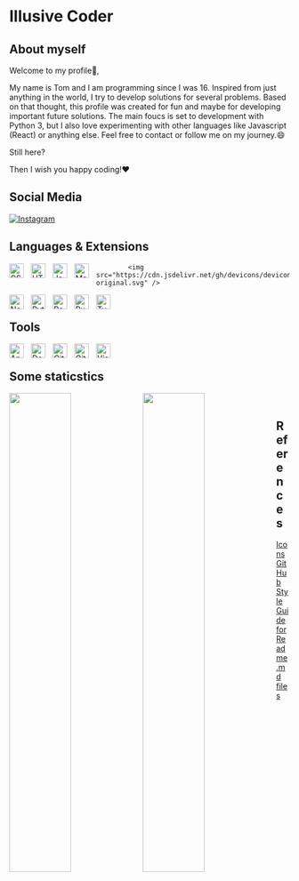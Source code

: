 # Illusive Coder
## About myself
Welcome to my profile:wave:,

My name is Tom and I am programming since I was 16. Inspired from just anything in the world, I try to develop solutions for several problems. Based on that thought, this profile was created for fun and maybe for developing important future solutions. The main foucs is set to development with Python 3, but I also love experimenting with other languages like Javascript (React) or anything else. Feel free to contact or follow me on my journey.:smile:

Still here?

Then I wish you happy coding!:heart:

## Social Media
<a href="https://instagram.com/illusive_coder">![Instagram](https://img.shields.io/badge/Instagram-%23E4405F.svg?style=for-the-badge&logo=Instagram&logoColor=white)</a>

## Languages & Extensions
<img align="left" alt="CSS3" width="26px" src="https://cdn.jsdelivr.net/gh/devicons/devicon/icons/css3/css3-original.svg" style="padding-right:10px;" />

<img align="left" alt="HTML5" width="26px" src="https://cdn.jsdelivr.net/gh/devicons/devicon/icons/html5/html5-original.svg" style="padding-right:10px;" />

<img align="left" alt="Java" width="26px" src="https://cdn.jsdelivr.net/gh/devicons/devicon/icons/java/java-original.svg" style="padding-right:10px;" />

<img align="left" alt="Markdown" width="26px" src="https://cdn.jsdelivr.net/gh/devicons/devicon/icons/markdown/markdown-original.svg" style="padding-right:10px;" />

            <img src="https://cdn.jsdelivr.net/gh/devicons/devicon/icons/markdown/markdown-original.svg" />
          
<img align="left" alt="Node.js" width="26px" src="https://cdn.jsdelivr.net/gh/devicons/devicon/icons/nodejs/nodejs-original.svg" style="padding-right:10px;" />

<img align="left" alt="Python" width="26px" src="https://cdn.jsdelivr.net/gh/devicons/devicon/icons/python/python-original.svg" style="padding-right:10px;" />

<img align="left" alt="React" width="26px" src="https://cdn.jsdelivr.net/gh/devicons/devicon/icons/react/react-original.svg" style="padding-right:10px;" />

<img align="left" alt="Ruby" width="26px" src="https://cdn.jsdelivr.net/gh/devicons/devicon/icons/ruby/ruby-plain.svg" style="padding-right:10px;" />

<img align="left" alt="TypeScript" width="26px" src="https://cdn.jsdelivr.net/gh/devicons/devicon/icons/typescript/typescript-original.svg" style="padding-right:10px;" />
<br/>

## Tools
<img align="left" alt="Android" width="26px" src="https://cdn.jsdelivr.net/gh/devicons/devicon/icons/android/android-plain.svg" style="padding-right:10px;" />

<img align="left" alt="Docker" width="26px" src="https://cdn.jsdelivr.net/gh/devicons/devicon/icons/docker/docker-plain.svg" style="padding-right:10px;" />

<img align="left" alt="Git" width="26px" src="https://cdn.jsdelivr.net/gh/devicons/devicon/icons/git/git-original.svg" style="padding-right:10px;" />

<img align="left" alt="GitHub" width="26px" src="https://user-images.githubusercontent.com/3369400/139447912-e0f43f33-6d9f-45f8-be46-2df5bbc91289.png" style="padding-right:10px;" />

<img align="left" alt="Visual Studio Code" width="26px" src="https://cdn.jsdelivr.net/gh/devicons/devicon/icons/vscode/vscode-original.svg" style="padding-right:10px;" /><br/>

## Some staticstics
<img align="left" width="47%" src="https://github-readme-stats.vercel.app/api?username=IllusiveCoder&show_icons=true&theme=blue-green">

<img align="left" width="47%" src="https://github-readme-stats.vercel.app/api/top-langs/?username=IllusiveCoder&layout=compact/"><br/>

## References

[Icons](https://devicon.dev/)  
[GitHub Style Guide for Readme.md files](https://docs.github.com/de/get-started/writing-on-github/getting-started-with-writing-and-formatting-on-github/basic-writing-and-formatting-syntax#headings)
